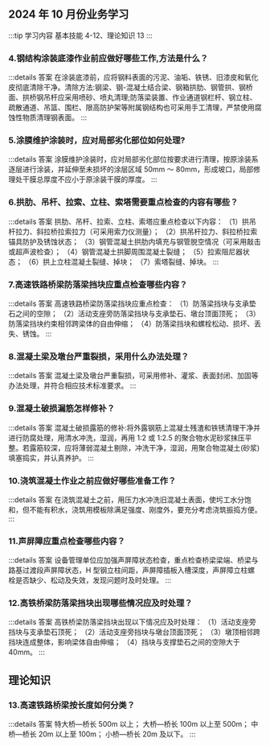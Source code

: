 ## 2024 年 10 月份业务学习

:::tip 学习内容
基本技能 4-12、理论知识 13
:::

### 4.钢结构涂装底漆作业前应做好哪些工作,方法是什么？

:::details 答案
在涂装底漆前，应将钢料表面的污泥、油垢、铁锈、旧漆皮和氧化皮彻底清除干净。清除方法:钢梁、钢-混凝土结合梁、钢箱拱肋、钢管拱、钢桥面、拱桥钢吊杆应采用喷砂、喷丸清理;防落梁装置、作业通道钢栏杆、钢立柱、疏散通道、吊篮、围栏、限高防护架等附属钢结构也可采用手工清理，严禁使用腐蚀性物质清理钢表面。
:::

### 5.涂膜维护涂装时，应对局部劣化部位如何处理?

:::details 答案
涂膜维护涂装时，应对局部劣化部位按要求进行清理，按原涂装系逐层进行涂装，并延伸至未损坏的涂层区域 50mm ～ 80mm，形成坡口，局部修理处干膜总厚度不应小于原涂装干膜的厚度。
:::

### 6.拱肋、吊杆、拉索、立柱、索塔需要重点检查的内容有哪些？

:::details 答案
拱肋、吊杆、拉索、立柱、索塔应重点检查以下内容：
（1）拱吊杆拉力、斜拉桥拉索拉力（可采用索力仪测量）；
（2）拱吊杆拉力、斜拉桥拉索锚具防护及锈蚀状态；
（3）钢管混凝土拱肋内填充与钢管脱空情况（可采用敲击或超声波检查）；
（4）钢管混凝土拱脚周围混凝土裂缝；
（5）拉索阻尼器状态；
（6）拱上立柱混凝土裂缝、掉块；
（7）索塔裂缝、掉块。
:::

### 7.高速铁路桥梁防落梁挡块应重点检查哪些内容？

:::details 答案
高速铁路桥梁防落梁挡块应重点检查：
（1）防落梁挡块与支承垫石之间的空隙；
（2）活动支座旁防落梁挡块与支承垫石、墩台顶面顶死；
（3）防落梁挡块约束相邻跨梁体的自由伸缩；
（4）防落梁挡块和螺栓松动、损坏、丢失、锈蚀。
:::

### 8.混凝土梁及墩台严重裂损，采用什么办法处理？

:::details 答案
混凝土梁及墩台严重裂损，可采用修补、灌浆、表面封闭、加固等办法处理，并符合相应技术标准要求。
:::

### 9.混凝土破损漏筋怎样修补？

:::details 答案
混凝土破损露筋的修补:将外露钢筋上混凝土残渣和铁锈清理干净并进行防腐处理，用清水冲洗，湿润，再用 1:2 或 1:2.5 的聚合物水泥砂浆抹压平整。若露筋较深，应将薄弱混凝土剔除，冲洗干净，湿润，用聚合物混凝土(砂浆)填塞捣实，并认真养护。
:::

### 10.浇筑混凝土作业之前应做好哪些准备工作？

:::details 答案
在浇筑混凝土之前，用压力水冲洗旧混凝土表面，使圬工水分饱和，但不能有积水，浇筑用模板除满足强度、刚度外，要充分考虑浇筑振捣方便。
:::

### 11.声屏障应重点检查哪些内容？

:::details 答案
设备管理单位应加强声屏障状态检查，重点检查桥梁梁端、桥梁与路基过渡段声屏障状态，H 型钢立柱间距，声屏障插板入槽深度，声屏障立柱螺栓是否缺少、松动及失效，发现问题时及时处理。
:::

### 12.高铁桥梁防落梁挡块出现哪些情况应及时处理？

:::details 答案
高铁桥梁防落梁挡块出现以下情况应及时处理：
（1）活动支座旁挡块与支承垫石顶死；
（2）活动支座旁挡块与墩台顶面顶死；
（3）墩顶相邻跨挡块连成整体，影响梁体自由伸缩；
（4）挡块与支撑垫石之间的空隙大于 40mm。
:::

## 理论知识

### 13.高速铁路桥梁按长度如何分类？

:::details 答案
特大桥—桥长 500m 以上；
大桥—桥长 100m 以上至 500m；
中桥—桥长 20m 以上至 100m；
小桥—桥长 20m 及以下。
:::
